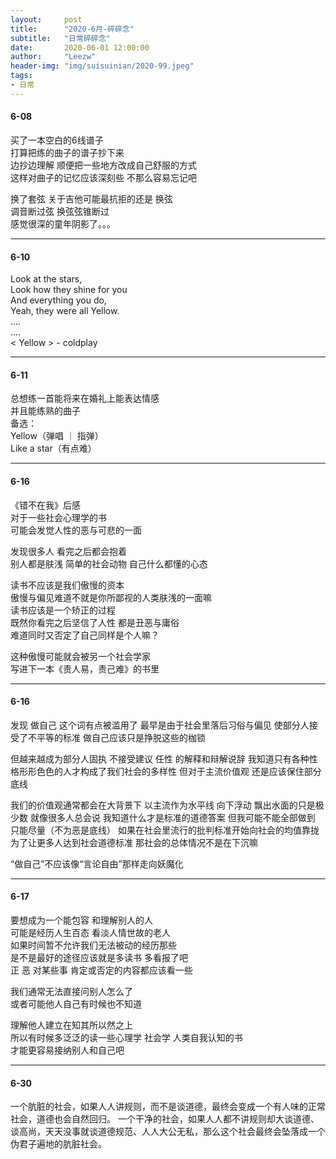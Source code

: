 ```yaml
---
layout:     post 
title:      "2020-6月-碎碎念"
subtitle:   "日常碎碎念"
date:       2020-06-01 12:00:00
author:     "Leezw"
header-img: "img/suisuinian/2020-99.jpeg"
tags:
- 日常
---
```



#### 6-08
买了一本空白的6线谱子     
打算把练的曲子的谱子抄下来     
边抄边理解 顺便把一些地方改成自己舒服的方式     
这样对曲子的记忆应该深刻些 不那么容易忘记吧     

换了套弦 关于吉他可能最抗拒的还是 换弦     
调音断过弦 换弦弦锥断过     
感觉很深的童年阴影了。。。     

---
#### 6-10
Look at the stars,     
Look how they shine for you     
And everything you do,     
Yeah, they were all Yellow.     
....     
....     
< Yellow > - coldplay     

---
#### 6-11
总想练一首能将来在婚礼上能表达情感      
并且能练熟的曲子     
备选：     
Yellow（弹唱 ｜ 指弹）     
Like a star（有点难）     

---
#### 6-16
《错不在我》后感    
对于一些社会心理学的书    
可能会发觉人性的恶与可悲的一面

发现很多人 看完之后都会抱着     
别人都是肤浅 简单的社会动物 自己什么都懂的心态     

读书不应该是我们傲慢的资本     
傲慢与偏见难道不就是你所鄙视的人类肤浅的一面嘛     
读书应该是一个矫正的过程     
既然你看完之后坚信了人性 都是丑恶与庸俗     
难道同时又否定了自己同样是个人嘛？     

这种傲慢可能就会被另一个社会学家     
写进下一本《责人易，责己难》的书里          


---
#### 6-16
发现 做自己 这个词有点被滥用了
最早是由于社会里落后习俗与偏见 使部分人接受了不平等的标准
做自己应该只是挣脱这些的枷锁

但越来越成为部分人固执 不接受建议 任性 的解释和辩解说辞
我知道只有各种性格形形色色的人才构成了我们社会的多样性
但对于主流价值观 还是应该保住部分底线

我们的价值观通常都会在大背景下 以主流作为水平线 向下浮动 飘出水面的只是极少数
就像很多人总会说  我知道什么才是标准的道德答案 
但我可能不能全部做到 只能尽量（不为恶是底线）
如果在社会里流行的批判标准开始向社会的均值靠拢 为了让更多人达到社会道德标准
那社会的总体情况不是在下沉嘛

“做自己”不应该像“言论自由”那样走向妖魔化

---
#### 6-17
要想成为一个能包容 和理解别人的人     
可能是经历人生百态 看淡人情世故的老人     
如果时间暂不允许我们无法被动的经历那些      
是不是最好的途径应该就是多读书 多看报了吧     
正 恶 对某些事 肯定或否定的内容都应该看一些   

我们通常无法直接问别人怎么了       
或者可能他人自己有时候也不知道

理解他人建立在知其所以然之上          
所以有时候多泛泛的读一些心理学 社会学 人类自我认知的书     
才能更容易接纳别人和自己吧      

  
---
#### 6-30
一个肮脏的社会，如果人人讲规则，而不是谈道德，最终会变成一个有人味的正常社会，道德也会自然回归。
一个干净的社会，如果人人都不讲规则却大谈道德、谈高尚，天天没事就谈道德规范、人人大公无私，那么这个社会最终会坠落成一个伪君子遍地的肮脏社会。








